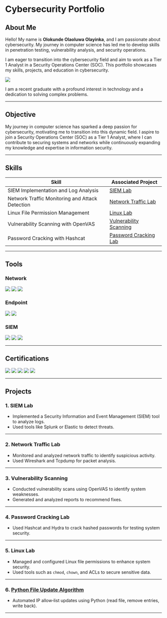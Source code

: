 # Cybersecurity Portfolio

## About Me
Hello! My name is **Olokunde Olaoluwa Olayinka**, and I am passionate about cybersecurity. My journey in computer science has led me to develop skills in penetration testing, vulnerability analysis, and security operations.

I am eager to transition into the cybersecurity field and aim to work as a Tier 1 Analyst in a Security Operations Center (SOC). This portfolio showcases my skills, projects, and education in cybersecurity.

<a href="https://www.linkedin.com/in/olaoluwa-olokunde-4779672bb/?trk=opento_sprofile_goalscard">
  <img src="https://img.shields.io/badge/-LinkedIn-0072b1?&style=for-the-badge&logo=linkedin&logoColor=white" />
</a>

I am a recent graduate with a profound interest in technology and a dedication to solving complex problems.

---

## Objective
My journey in computer science has sparked a deep passion for cybersecurity, motivating me to transition into this dynamic field. I aspire to join a Security Operations Center (SOC) as a Tier 1 Analyst, where I can contribute to securing systems and networks while continuously expanding my knowledge and expertise in information security.

---

## Skills

| Skill                                         | Associated Project         |
|-----------------------------------------------|----------------------------|
| SIEM Implementation and Log Analysis          | [SIEM Lab](#1-siem-lab)      |
| Network Traffic Monitoring and Attack Detection | [Network Traffic Lab](#2-network-traffic-lab) |
| Linux File Permission Management              | [Linux Lab](#5-linux-lab) |
| Vulnerability Scanning with OpenVAS           | [Vulnerability Scanning](#3-vulnerability-scanning) |
| Password Cracking with Hashcat                | [Password Cracking Lab](#4-password-cracking-lab) |

---

## Tools

### Network
<div>
    <img src="https://img.shields.io/badge/-Wireshark-1679A7?&style=for-the-badge&logo=Wireshark&logoColor=white" />
    <img src="https://img.shields.io/badge/-Suricata-EF3B2D?&style=for-the-badge&logo=Suricata&logoColor=white" />
    <img src="https://img.shields.io/badge/-Zeek-777BB4?&style=for-the-badge&logo=Zeek&logoColor=white" />
</div>

### Endpoint
<div>
    <img src="https://img.shields.io/badge/-Microsoft_Defender_for_Endpoint-00A4EF?&style=for-the-badge&logo=Microsoft&logoColor=white" />
    <img src="https://img.shields.io/badge/-Velociraptor-4B275F?&style=for-the-badge&logo=Velociraptor&logoColor=white" />
</div>

### SIEM
<div>
    <img src="https://img.shields.io/badge/-Microsoft_Sentinel-0078D4?&style=for-the-badge&logo=Microsoft&logoColor=white" />
    <img src="https://img.shields.io/badge/-Splunk-000000?&style=for-the-badge&logo=Splunk&logoColor=white" />
    <img src="https://img.shields.io/badge/-Elastic-005571?&style=for-the-badge&logo=Elastic&logoColor=white" />
</div>

---

## Certifications
<div>
    <img src="https://img.shields.io/badge/-Security%2B-FF0000?&style=for-the-badge&logo=CompTIA&logoColor=white" />
    <img src="https://img.shields.io/badge/-Network%2B-007ACC?&style=for-the-badge&logo=CompTIA&logoColor=white" />
    <img src="https://img.shields.io/badge/-A%2B-4D4D4D?&style=for-the-badge&logo=CompTIA&logoColor=white" />
    <img src="https://img.shields.io/badge/-CDSA-006400?&style=for-the-badge&logoColor=white" />
    <img src="https://img.shields.io/badge/-CCD-000080?&style=for-the-badge&logoColor=white" />
</div>

---

## Projects

### 1. SIEM Lab
- Implemented a Security Information and Event Management (SIEM) tool to analyze logs.
- Used tools like Splunk or Elastic to detect threats.

---

### 2. Network Traffic Lab
- Monitored and analyzed network traffic to identify suspicious activity.
- Used Wireshark and Tcpdump for packet analysis.

---

### 3. Vulnerability Scanning
- Conducted vulnerability scans using OpenVAS to identify system weaknesses.
- Generated and analyzed reports to recommend fixes.

---

### 4. Password Cracking Lab
- Used Hashcat and Hydra to crack hashed passwords for testing system security.

---

### 5. Linux Lab
- Managed and configured Linux file permissions to enhance system security.
- Used tools such as `chmod`, `chown`, and ACLs to secure sensitive data.

---

### 6. [Python File Update Algorithm](projects/python-file-update-algorithm.md)
- Automated IP allow‑list updates using Python (read file, remove entries, write back).

---
